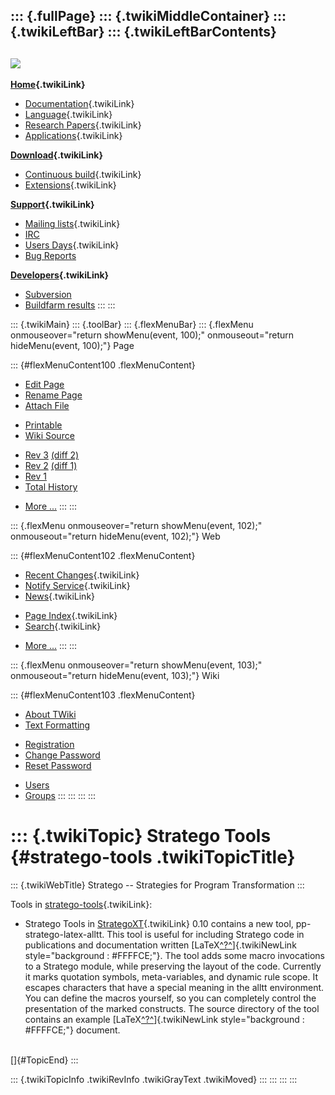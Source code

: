 ::: {.fullPage}
::: {.twikiMiddleContainer}
::: {.twikiLeftBar}
::: {.twikiLeftBarContents}
  ----------------------------------------------------------------------------------
  [![](../pub/Stratego/StrategoLogo/StrategoLogoTextlessWhite-100px.png)](WebHome)
  ----------------------------------------------------------------------------------

**[Home](WebHome){.twikiLink}**

-   [Documentation](StrategoDocumentation){.twikiLink}
-   [Language](StrategoLanguage){.twikiLink}
-   [Research Papers](StrategoPublications){.twikiLink}
-   [Applications](StrategoApplication){.twikiLink}

**[Download](StrategoDownload){.twikiLink}**

-   [Continuous build](ContinuousBuild){.twikiLink}
-   [Extensions](AdditionalPackageDownload){.twikiLink}

**[Support](StrategoSupport){.twikiLink}**

-   [Mailing lists](MailingList){.twikiLink}
-   [IRC](irc://irc.freenode.net/#stratego)
-   [Users Days](StrategoUsersDay){.twikiLink}
-   [Bug Reports](http://yellowgrass.org/project/StrategoXT)

**[Developers](StrategoDev){.twikiLink}**

-   [Subversion](https://svn.strategoxt.org/repos/StrategoXT/strategoxt/trunk)
-   [Buildfarm
    results](http://hydra.nixos.org/jobset/strategoxt/strategoxt-release/all)
:::
:::

::: {.twikiMain}
::: {.toolBar}
::: {.flexMenuBar}
::: {.flexMenu onmouseover="return showMenu(event, 100);" onmouseout="return hideMenu(event, 100);"}
Page

::: {#flexMenuContent100 .flexMenuContent}
-   [Edit
    Page](http://www.program-transformation.org/edit/Stratego/StrategoTools?t=1536825462)
-   [Rename
    Page](http://www.program-transformation.org/rename/Stratego/StrategoTools)
-   [Attach
    File](http://www.program-transformation.org/attach/Stratego/StrategoTools)

<!-- -->

-   [Printable](http://www.program-transformation.org/view/Stratego/StrategoTools?skin=print.pattern)
-   [Wiki
    Source](http://www.program-transformation.org/view/Stratego/StrategoTools?skin=text&raw=on&contenttype=text/plain)

<!-- -->

-   [Rev
    3](http://www.program-transformation.org/view/Stratego/StrategoTools?rev=1.3)
    [(diff 2)](http://www.program-transformation.org/rdiff/Stratego/StrategoTools?rev1=1.3&rev2=1.2)
-   [Rev
    2](http://www.program-transformation.org/view/Stratego/StrategoTools?rev=1.2)
    [(diff 1)](http://www.program-transformation.org/rdiff/Stratego/StrategoTools?rev1=1.2&rev2=1.1)
-   [Rev
    1](http://www.program-transformation.org/view/Stratego/StrategoTools?rev=1.1)
-   [Total
    History](http://www.program-transformation.org/rdiff/Stratego/StrategoTools)

<!-- -->

-   [More
    \...](http://www.program-transformation.org/oops/Stratego/StrategoTools?template=oopsmore&param1=1.3&param2=1.3)
:::
:::

::: {.flexMenu onmouseover="return showMenu(event, 102);" onmouseout="return hideMenu(event, 102);"}
Web

::: {#flexMenuContent102 .flexMenuContent}
-   [Recent Changes](WebChanges){.twikiLink}
-   [Notify Service](WebNotify){.twikiLink}
-   [News](WebNews){.twikiLink}

<!-- -->

-   [Page Index](WebIndex){.twikiLink}
-   [Search](WebSearch){.twikiLink}

<!-- -->

-   [More
    \...](http://www.program-transformation.org/oops/Stratego/StrategoTools?template=oopsmore&param1=1.3&param2=1.3)
:::
:::

::: {.flexMenu onmouseover="return showMenu(event, 103);" onmouseout="return hideMenu(event, 103);"}
Wiki

::: {#flexMenuContent103 .flexMenuContent}
-   [About
    TWiki](http://www.program-transformation.org/view/TWiki/WebHome)
-   [Text
    Formatting](http://www.program-transformation.org/view/TWiki/TextFormattingRules)

<!-- -->

-   [Registration](http://www.program-transformation.org/view/TWiki/TWikiRegistration)
-   [Change
    Password](http://www.program-transformation.org/view/TWiki/ChangePassword)
-   [Reset
    Password](http://www.program-transformation.org/view/TWiki/ResetPassword)

<!-- -->

-   [Users](http://www.program-transformation.org/view/Main/TWikiUsers)
-   [Groups](http://www.program-transformation.org/view/Main/TWikiGroups)
:::
:::
:::
:::

::: {.twikiTopic}
Stratego Tools {#stratego-tools .twikiTopicTitle}
==============

::: {.twikiWebTitle}
Stratego \-- Strategies for Program Transformation
:::

Tools in [stratego-tools](StrategoTools){.twikiLink}:

-   Stratego Tools in [StrategoXT](StrategoXT){.twikiLink} 0.10 contains
    a new tool, pp-stratego-latex-alltt. This tool is useful for
    including Stratego code in publications and documentation written
    [LaTeX[^?^](http://www.program-transformation.org/edit/Stratego/LaTeX?topicparent=Stratego.StrategoTools)]{.twikiNewLink
    style="background : #FFFFCE;"}. The tool adds some macro invocations
    to a Stratego module, while preserving the layout of the code.
    Currently it marks quotation symbols, meta-variables, and dynamic
    rule scope. It escapes characters that have a special meaning in the
    alltt environment. You can define the macros yourself, so you can
    completely control the presentation of the marked constructs. The
    source directory of the tool contains an example
    [LaTeX[^?^](http://www.program-transformation.org/edit/Stratego/LaTeX?topicparent=Stratego.StrategoTools)]{.twikiNewLink
    style="background : #FFFFCE;"} document.

\
[]{#TopicEnd}
:::

::: {.twikiTopicInfo .twikiRevInfo .twikiGrayText .twikiMoved}
:::
:::
:::
:::
